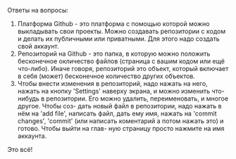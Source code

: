 Ответы на вопросы:
1) Платформа Github - это платформа с помощью которой можно выкладывать свои проекты. Можно создавать
репозитории с кодом и делать их публичными или приватными. Для этого надо создать свой аккаунт.
2) Репозиторий на Github - это папка, в которую можно положить бесконечное окличество файлов (страница с
вашим кодом или ещё что-либо). Иначе говоря, репозиторий это объект, который включает в себя (может)
бесконечное количество других объектов.
3) Чтобы внести изменения в репозиторий, надо нажать на него, нажать на кнопку 'Settings' наверху экрана,
и можно изменить что-нибудь в репозитории. Его можно удалить, переименовать, и многое другое. Чтобы соз-
дать новый файл в репозитории, надо нажать в нём на 'add file', написать файл, дать ему имя, нажать на
'commit changes', 'commit' (или написать коментарий а потом нажать это) и готово. Чтобы выйти на глав-
ную страницу просто нажмите на имя аккаунта.

Это всё!